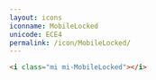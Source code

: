 ```yaml
---
layout: icons
iconname: MobileLocked
unicode: ECE4
permalink: /icon/MobileLocked/
---
```


``` html
<i class="mi mi-MobileLocked"></i>
```
